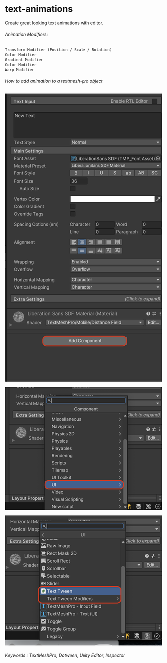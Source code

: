 # text-animations
Create great looking text animations with editor. 


###### Animation Modifiers:

    Transform Modifier (Position / Scale / Rotation)
    Color Modifier
    Gradient Modifier
    Color Modifier
    Warp Modifier


###### How to add animation to a textmesh-pro object

![](https://github.com/duriam/text-animations/blob/main/ScreenShots/1.png?raw=true)


![](https://github.com/duriam/text-animations/blob/main/ScreenShots/2.png?raw=true)


![](https://github.com/duriam/text-animations/blob/main/ScreenShots/3.png?raw=true)



###### Keywords : TextMeshPro, Dotween, Unity Editor, Inspector
